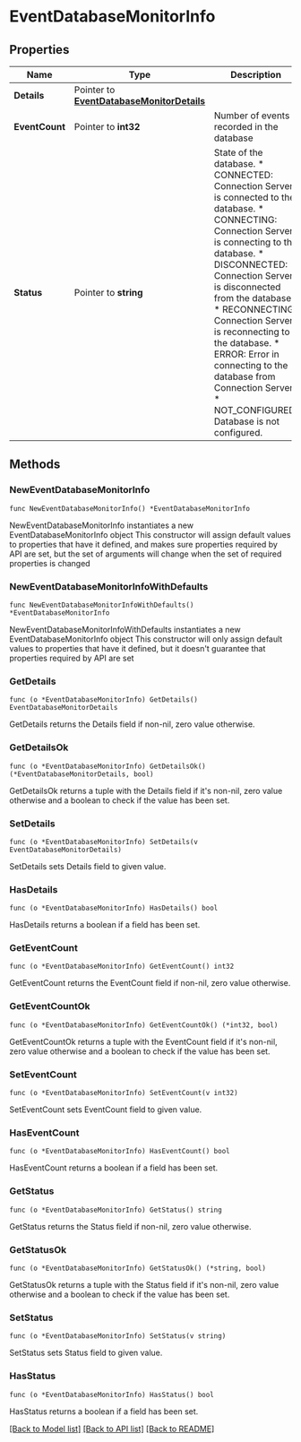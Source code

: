 # EventDatabaseMonitorInfo

## Properties

Name | Type | Description | Notes
------------ | ------------- | ------------- | -------------
**Details** | Pointer to [**EventDatabaseMonitorDetails**](EventDatabaseMonitorDetails.md) |  | [optional] 
**EventCount** | Pointer to **int32** | Number of events recorded in the database | [optional] 
**Status** | Pointer to **string** | State of the database. * CONNECTED: Connection Server is connected to the database. * CONNECTING: Connection Server is connecting to the database. * DISCONNECTED: Connection Server is disconnected from the database. * RECONNECTING: Connection Server is reconnecting to the database. * ERROR: Error in connecting to the database from Connection Server. * NOT_CONFIGURED: Database is not configured. | [optional] 

## Methods

### NewEventDatabaseMonitorInfo

`func NewEventDatabaseMonitorInfo() *EventDatabaseMonitorInfo`

NewEventDatabaseMonitorInfo instantiates a new EventDatabaseMonitorInfo object
This constructor will assign default values to properties that have it defined,
and makes sure properties required by API are set, but the set of arguments
will change when the set of required properties is changed

### NewEventDatabaseMonitorInfoWithDefaults

`func NewEventDatabaseMonitorInfoWithDefaults() *EventDatabaseMonitorInfo`

NewEventDatabaseMonitorInfoWithDefaults instantiates a new EventDatabaseMonitorInfo object
This constructor will only assign default values to properties that have it defined,
but it doesn't guarantee that properties required by API are set

### GetDetails

`func (o *EventDatabaseMonitorInfo) GetDetails() EventDatabaseMonitorDetails`

GetDetails returns the Details field if non-nil, zero value otherwise.

### GetDetailsOk

`func (o *EventDatabaseMonitorInfo) GetDetailsOk() (*EventDatabaseMonitorDetails, bool)`

GetDetailsOk returns a tuple with the Details field if it's non-nil, zero value otherwise
and a boolean to check if the value has been set.

### SetDetails

`func (o *EventDatabaseMonitorInfo) SetDetails(v EventDatabaseMonitorDetails)`

SetDetails sets Details field to given value.

### HasDetails

`func (o *EventDatabaseMonitorInfo) HasDetails() bool`

HasDetails returns a boolean if a field has been set.

### GetEventCount

`func (o *EventDatabaseMonitorInfo) GetEventCount() int32`

GetEventCount returns the EventCount field if non-nil, zero value otherwise.

### GetEventCountOk

`func (o *EventDatabaseMonitorInfo) GetEventCountOk() (*int32, bool)`

GetEventCountOk returns a tuple with the EventCount field if it's non-nil, zero value otherwise
and a boolean to check if the value has been set.

### SetEventCount

`func (o *EventDatabaseMonitorInfo) SetEventCount(v int32)`

SetEventCount sets EventCount field to given value.

### HasEventCount

`func (o *EventDatabaseMonitorInfo) HasEventCount() bool`

HasEventCount returns a boolean if a field has been set.

### GetStatus

`func (o *EventDatabaseMonitorInfo) GetStatus() string`

GetStatus returns the Status field if non-nil, zero value otherwise.

### GetStatusOk

`func (o *EventDatabaseMonitorInfo) GetStatusOk() (*string, bool)`

GetStatusOk returns a tuple with the Status field if it's non-nil, zero value otherwise
and a boolean to check if the value has been set.

### SetStatus

`func (o *EventDatabaseMonitorInfo) SetStatus(v string)`

SetStatus sets Status field to given value.

### HasStatus

`func (o *EventDatabaseMonitorInfo) HasStatus() bool`

HasStatus returns a boolean if a field has been set.


[[Back to Model list]](../README.md#documentation-for-models) [[Back to API list]](../README.md#documentation-for-api-endpoints) [[Back to README]](../README.md)


